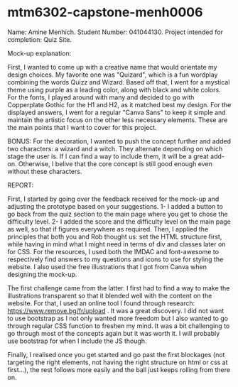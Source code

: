 # mtm6302-capstone-menh0006
Name: Amine Menhich.
Student Number: 041044130.
Project intended for completion: Quiz Site.

Mock-up explanation:

First, I wanted to come up with a creative name that would orientate my design choices. 
My favorite one was "Quizard", which is a fun wordplay combining the words Quizz and Wizard. 
Based off that, I went for a mystical theme using purple as a leading color, along with black and white colors. 
For the fonts, I played around with many and decided to go with Copperplate Gothic for the H1 and H2, as it matched best my design. 
For the displayed answers, I went for a regular "Canva Sans" to keep it simple and maintain the artistic focus on the other less necessary elements.
These are the main points that I want to cover for this project. 

BONUS:
For the decoration, I wanted to push the concept further and added two characters: a wizard and a witch. They alternate depending on which stage the user is. 
If I can find a way to include them, It will be a great add-on. Otherwise, I belive that the core concept is still good enough even without these characters.


REPORT: 

First, I started by going over the feedback received for the mock-up and adjusting the prototype based on your suggestions.
1- I added a button to go back from the quiz section to the main page where you get to chose the difficulty level.
2- I added the score and the difficulty level on the main page as well, so that if figures everywhere as required.
Then, I applied the principles that both you and Rob thought us: set the HTML structure first, while having in mind what I might need in terms of div and classes later on for CSS.
For the resources, I used both the IMDAC and font-awesome to respectively find answers to my questions and icons to use for styling the website. I also used the free illustrations that I got from Canva when designing the mock-up.

The first challenge came from the latter. I first had to find a way to make the illustrations transparent so that it blended well with the content on the website. For that, I used an online tool I found through research: https://www.remove.bg/fr/upload . It was a great discovery. 
I did not want to use bootstrap as I not only wanted more freedom but I also wanted to go through regular CSS function to freshen my mind.
It was a bit challenging to go through most of the concepts again but it was worth it.
I will probably use bootstrap for when I include the JS though.

Finally, I realised once you get started and go past the first blockages (not targeting the right elements, not having the right structure on html or css at first...), the rest follows more easily and the ball just keeps rolling from there on.




